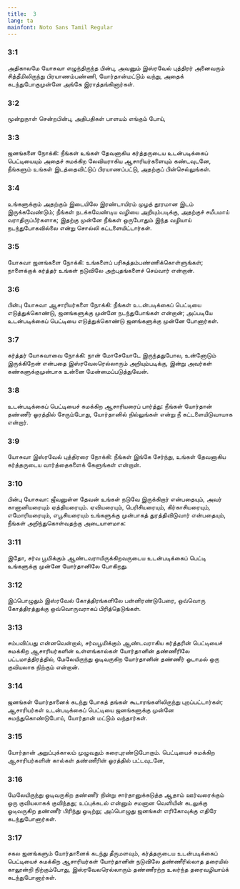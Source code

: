 ```yaml
---
title:  3
lang: ta
mainfont: Noto Sans Tamil Regular
---
```


###  3:1

அதிகாலமே யோசுவா எழுந்திருந்த பின்பு, அவனும் இஸ்ரவேல் புத்திரர் அனைவரும் சித்தீமிலிருந்து பிரயாணம்பண்ணி, யோர்தான்மட்டும் வந்து, அதைக் கடந்துபோகுமுன்னே அங்கே இராத்தங்கினார்கள்.

###  3:2

மூன்றுநாள் சென்றபின்பு, அதிபதிகள் பாளயம் எங்கும் போய்,

###  3:3

ஜனங்களை நோக்கி: நீங்கள் உங்கள் தேவனாகிய கர்த்தருடைய உடன்படிக்கைப் பெட்டியையும் அதைச் சுமக்கிற லேவியராகிய ஆசாரியர்களையும் கண்டவுடனே, நீங்களும் உங்கள் இடத்தைவிட்டுப் பிரயாணப்பட்டு, அதற்குப் பின்செல்லுங்கள்.

###  3:4

உங்களுக்கும் அதற்கும் இடையிலே இரண்டாயிரம் முழத் தூரமான இடம் இருக்கவேண்டும்; நீங்கள் நடக்கவேண்டிய வழியை அறியும்படிக்கு, அதற்குச் சமீபமாய் வராதிருப்பீர்களாக; இதற்கு முன்னே நீங்கள் ஒருபோதும் இந்த வழியாய் நடந்துபோகவில்லை என்று சொல்லி கட்டளையிட்டார்கள்.

###  3:5

யோசுவா ஜனங்களை நோக்கி: உங்களைப் பரிசுத்தம்பண்ணிக்கொள்ளுங்கள்; நாளைக்குக் கர்த்தர் உங்கள் நடுவிலே அற்புதங்களைச் செய்வார் என்றான்.

###  3:6

பின்பு யோசுவா ஆசாரியர்களை நோக்கி: நீங்கள் உடன்படிக்கைப் பெட்டியை எடுத்துக்கொண்டு, ஜனங்களுக்கு முன்னே நடந்துபோங்கள் என்றான்; அப்படியே உடன்படிக்கைப் பெட்டியை எடுத்துக்கொண்டு ஜனங்களுக்கு முன்னே போனார்கள்.

###  3:7

கர்த்தர் யோசுவாவை நோக்கி: நான் மோசேயோடே இருந்ததுபோல, உன்னோடும் இருக்கிறேன் என்பதை இஸ்ரவேலரெல்லாரும் அறியும்படிக்கு, இன்று அவர்கள் கண்களுக்குமுன்பாக உன்னை மேன்மைப்படுத்துவேன்.

###  3:8

உடன்படிக்கைப் பெட்டியைச் சுமக்கிற ஆசாரியரைப் பார்த்து: நீங்கள் யோர்தான் தண்ணீர் ஓரத்தில் சேரும்போது, யோர்தானில் நில்லுங்கள் என்று நீ கட்டளையிடுவாயாக என்றார்.

###  3:9

யோசுவா இஸ்ரவேல் புத்திரரை நோக்கி: நீங்கள் இங்கே சேர்ந்து, உங்கள் தேவனாகிய கர்த்தருடைய வார்த்தைகளைக் கேளுங்கள் என்றான்.

###  3:10

பின்பு யோசுவா: ஜீவனுள்ள தேவன் உங்கள் நடுவே இருக்கிறார் என்பதையும், அவர் கானானியரையும் ஏத்தியரையும். ஏவியரையும், பெரிசியரையும், கிர்காசியரையும், எமோரியரையும், எபூசியரையும் உங்களுக்கு முன்பாகத் துரத்திவிடுவார் என்பதையும், நீங்கள் அறிந்துகொள்வதற்கு அடையாளமாக:

###  3:11

இதோ, சர்வ பூமிக்கும் ஆண்டவராயிருக்கிறவருடைய உடன்படிக்கைப் பெட்டி உங்களுக்கு முன்னே யோர்தானிலே போகிறது.

###  3:12

இப்பொழுதும் இஸ்ரவேல் கோத்திரங்களிலே பன்னிரண்டுபேரை, ஒவ்வொரு கோத்திரத்துக்கு ஒவ்வொருவராகப் பிரித்தெடுங்கள்.

###  3:13

சம்பவிப்பது என்னவென்றால், சர்வபூமிக்கும் ஆண்டவராகிய கர்த்தரின் பெட்டியைச் சுமக்கிற ஆசாரியர்களின் உள்ளங்கால்கள் யோர்தானின் தண்ணீரிலே பட்டமாத்திரத்தில், மேலேயிருந்து ஓடிவருகிற யோர்தானின் தண்ணீர் ஓடாமல் ஒரு குவியலாக நிற்கும் என்றான்.

###  3:14

ஜனங்கள் யோர்தானைக் கடந்து போகத் தங்கள் கூடாரங்களிலிருந்து புறப்பட்டார்கள்; ஆசாரியர்கள் உடன்படிக்கைப் பெட்டியை ஜனங்களுக்கு முன்னே சுமந்துகொண்டுபோய், யோர்தான் மட்டும் வந்தார்கள்.

###  3:15

யோர்தான் அறுப்புக்காலம் முழுவதும் கரைபுரண்டுபோகும். பெட்டியைச் சுமக்கிற ஆசாரியர்களின் கால்கள் தண்ணீரின் ஓரத்தில் பட்டவுடனே,

###  3:16

மேலேயிருந்து ஓடிவருகிற தண்ணீர் நின்று சார்தானுக்கடுத்த ஆதாம் ஊர்வரைக்கும் ஒரு குவியலாகக் குவிந்தது; உப்புக்கடல் என்னும் சமனான வெளியின் கடலுக்கு ஓடிவருகிற தண்ணீர் பிரிந்து ஓடிற்று; அப்பொழுது ஜனங்கள் எரிகோவுக்கு எதிரே கடந்துபோனார்கள்.

###  3:17

சகல ஜனங்களும் யோர்தானைக் கடந்து தீருமளவும், கர்த்தருடைய உடன்படிக்கைப் பெட்டியைச் சுமக்கிற ஆசாரியர்கள் யோர்தானின் நடுவிலே தண்ணீரில்லாத தரையில் காலூன்றி நிற்கும்போது, இஸ்ரவேலரெல்லாரும் தண்ணீரற்ற உலர்ந்த தரைவழியாய்க் கடந்துபோனார்கள்.

